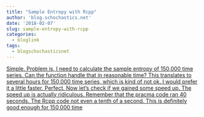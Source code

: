 ```yaml
---
title: "Sample Entropy with Rcpp"
author: 'blog.schochastics.net'
date: '2018-02-07'
slug: sample-entropy-with-rcpp
categories:
  - bloglink
tags:
  - blogschochasticsnet
---
```


[Simple. Problem is, I need to calculate the sample entropy of 150,000 time series. Can the function handle that in reasonable time? This translates to several hours for 150,000 time series, which is kind of not ok. I would prefer it a little faster. Perfect. Now let’s check if we gained some speed up. The speed up is actually ridiculous. Remember that the pracma code ran 40 seconds. The Rcpp code not even a tenth of a second. This is definitely good enough for 150,000 time<i class="fas fa-external-link-alt"></i>](http://blog.schochastics.net/post/sample-entropy-with-rcpp/)

